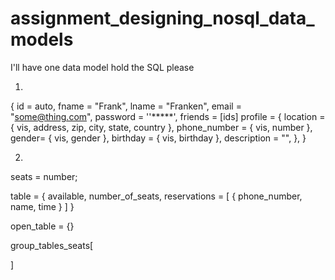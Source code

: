 # assignment_designing_nosql_data_models
I'll have one data model hold the SQL please


1.
{
  id = auto,
  fname = "Frank",
  lname = "Franken",
  email = "some@thing.com",
  password = ''*****',
  friends = [ids]
  profile = {
    location = {
      vis,
      address,
      zip,
      city,
      state,
      country
      },
    phone_number = {
      vis,
      number
      },
    gender= {
      vis,
      gender
      },
    birthday = {
      vis,
      birthday
      },
    description = "",
    },
}

2.
seats = number;






table = {
  available,
  number_of_seats,
  reservations = [
    {
      phone_number,
      name,
      time
    }
  ]
}

open_table = {}

  group_tables_seats[

  ]
